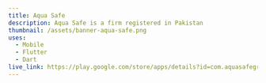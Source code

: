 ```yaml
---
title: Aqua Safe
description: Aqua Safe is a firm registered in Pakistan
thumbnail: /assets/banner-aqua-safe.png
uses:
  - Mobile
  - Flutter
  - Dart
live_link: https://play.google.com/store/apps/details?id=com.aquasafegroup.aquasafe
---
```

